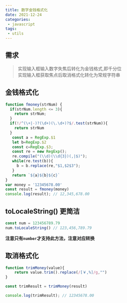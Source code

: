 ```yaml
---
title: 数字金钱格式化
date: 2021-12-24
categories:
 - javascript
tags:
 - utils
---
```


## 需求
>实现输入框输入数字失焦后转化为金钱格式,即千分位\
>实现输入框获取焦点后取消格式化转化为常规字符串

## 金钱格式化

```js
function fmoney(strNum) {
  if(strNum.length <= 3){
    return strNum;
  }
  if(!/^(\+|-)?(\d+)(\.\d+)?$/.test(strNum)){
    return strNum
  }
   const a = RegExp.$1
   let b=RegExp.$2
   const c=RegExp.$3;
   const re = new RegExp();
   re.compile("(\\d)(\\d{3})(,|$)");
   while(re.test(b)){
     b = b.replace(re,"$1,$2$3");
   }
   return `${a}${b}${c}`
}
var money = '12345678.00'
const result = fmoney(money) 
console.log(result); // 12,345,678.00

```

## toLocaleString() 更简洁

```js
const num = 123456789.79
num.toLocaleString() // 123,456,789.79

```

**注意只有`number`才支持此方法，注意对应转换**

## 取消格式化

```js
function trimMoney(value){
    return value.trim().replace(/[￥,%]/g,"")
}

const trimResult = trimMoney(result)

console.log(trimResult); // 12345678.00
```
<Valine/>
